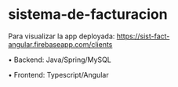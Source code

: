 # sistema-de-facturacion

Para visualizar la app deployada:
https://sist-fact-angular.firebaseapp.com/clients

• Backend: Java/Spring/MySQL

• Frontend: Typescript/Angular
